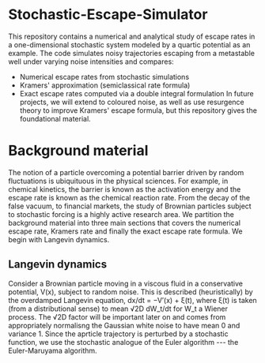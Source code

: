 # Stochastic-Escape-Simulator
This repository contains a numerical and analytical study of escape rates in a one-dimensional stochastic system modeled by a quartic potential as an example. The code simulates noisy trajectories escaping from a metastable well under varying noise intensities and compares:
- Numerical escape rates from stochastic simulations
- Kramers' approximation (semiclassical rate formula)
- Exact escape rates computed via a double integral formulation
In future projects, we will extend to coloured noise, as well as use resurgence theory to improve Kramers' escape formula, but this repository gives the foundational material.
# Background material
The notion of a particle overcoming a potential barrier driven by random fluctuations is ubiquituous in the physical sciences. For example, in chemical kinetics, the barrier is known as the activation energy and the escape rate is known as the chemical reaction rate. From the decay of the false vacuum, to financial markets, the study of Brownian particles subject to stochastic forcing is a highly active research area. We partition the background material into three main sections that covers the numerical escape rate, Kramers rate and finally the exact escape rate formula. We begin with Langevin dynamics. 
## Langevin dynamics
Consider a Brownian particle moving in a viscous fluid in a conservative potential, V(x), subject to random noise. This is described (heuristically) by the overdamped Langevin equation, 
dx/dt = −V′(x) + ξ(t),
where ξ(t) is taken (from a distributional sense) to mean √2D dW_t/dt for W_t a Wiener process. The √2D factor will be important later on and comes from appropriately normalisng the Gaussian white noise to have mean 0 and variance 1. Since the aprticle trajectory is perturbed by a stochastic function, we use the stochastic analogue of the Euler algorithm --- the Euler-Maruyama algorithm.
